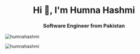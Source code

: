 <h1 align="center">Hi 👋, I'm Humna Hashmi</h1>
<h3 align="center">Software Engineer from Pakistan</h3>




<p><img align="center" src="https://github-readme-stats.vercel.app/api/top-langs?username=humnahashmi&show_icons=true&locale=en&layout=compact" alt="humnahashmi" /></p>

<p><img align="center" src="https://github-readme-streak-stats.herokuapp.com/?user=humnahashmi&" alt="humnahashmi" /></p>
